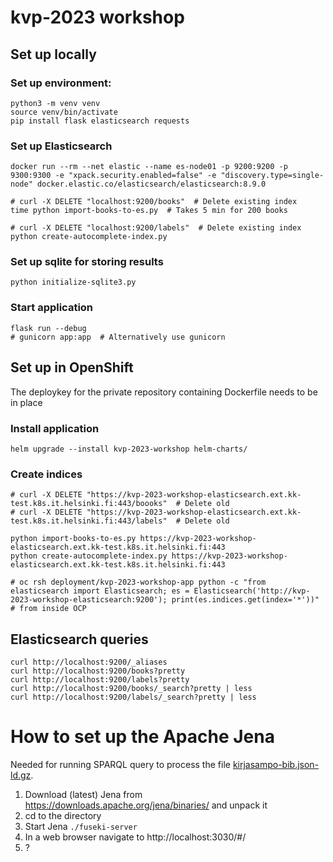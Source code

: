 # kvp-2023 workshop

## Set up locally
### Set up environment:
    python3 -m venv venv
    source venv/bin/activate
    pip install flask elasticsearch requests

### Set up Elasticsearch
    docker run --rm --net elastic --name es-node01 -p 9200:9200 -p 9300:9300 -e "xpack.security.enabled=false" -e "discovery.type=single-node" docker.elastic.co/elasticsearch/elasticsearch:8.9.0

    # curl -X DELETE "localhost:9200/books"  # Delete existing index
    time python import-books-to-es.py  # Takes 5 min for 200 books

    # curl -X DELETE "localhost:9200/labels"  # Delete existing index
    python create-autocomplete-index.py

### Set up sqlite for storing results
    python initialize-sqlite3.py

### Start application
    flask run --debug
    # gunicorn app:app  # Alternatively use gunicorn

## Set up in OpenShift
The deploykey for the private repository containing Dockerfile needs to be in place
### Install application
    helm upgrade --install kvp-2023-workshop helm-charts/
    
### Create indices
    
    # curl -X DELETE "https://kvp-2023-workshop-elasticsearch.ext.kk-test.k8s.it.helsinki.fi:443/boooks"  # Delete old
    # curl -X DELETE "https://kvp-2023-workshop-elasticsearch.ext.kk-test.k8s.it.helsinki.fi:443/labels"  # Delete old

    python import-books-to-es.py https://kvp-2023-workshop-elasticsearch.ext.kk-test.k8s.it.helsinki.fi:443
    python create-autocomplete-index.py https://kvp-2023-workshop-elasticsearch.ext.kk-test.k8s.it.helsinki.fi:443
    
    # oc rsh deployment/kvp-2023-workshop-app python -c "from elasticsearch import Elasticsearch; es = Elasticsearch('http://kvp-2023-workshop-elasticsearch:9200'); print(es.indices.get(index='*'))"  # from inside OCP


## Elasticsearch queries
    curl http://localhost:9200/_aliases
    curl http://localhost:9200/books?pretty
    curl http://localhost:9200/labels?pretty
    curl http://localhost:9200/books/_search?pretty | less
    curl http://localhost:9200/labels/_search?pretty | less

# How to set up the Apache Jena
Needed for running SPARQL query to process the file [kirjasampo-bib.json-ld.gz](https://github.com/NatLibFi/Annif-corpora-restricted/blob/master/kirjasampo/kirjasampo-bib.json-ld.gz).

1. Download (latest) Jena from https://downloads.apache.org/jena/binaries/ and unpack it
2. cd to the directory
3. Start Jena `./fuseki-server`
4. In a web browser navigate to http://localhost:3030/#/
5. ?
